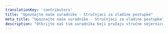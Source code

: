 ```yaml
---
translationKey: 'contributors'
title: "Upoznajte naše suradnike - Stručnjaci za vladine postupke"
meta_title: "Upoznajte naše suradnike - Stručnjaci za vladine postupke"
description: "Otkrijte naš tim suradnika koji pružaju stručne smjernice i uvide o učinkovitoj navigaciji i ubrzavanju različitih vladinih postupaka."
---
```

